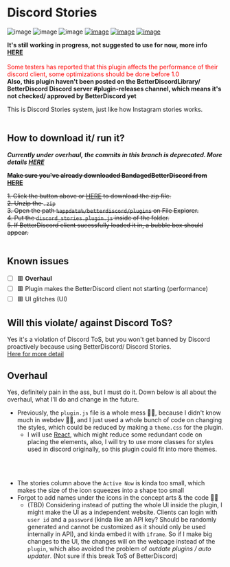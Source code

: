 # Discord Stories

![image](https://img.shields.io/static/v1?style=flat-square&label&message=UNDER_OVERHAUL_CURRENTLY&color=FF0000)
![image](https://img.shields.io/static/v1?style=flat-square&label&message=UNDER_HEAVY_DEVELOPMENTP&color=FF0000)
![image](https://img.shields.io/static/v1?style=flat-square&label&message=DEPRECATED&color=FF0000)
[![image](https://img.shields.io/github/issues/pickaxe828/Discord-Stories?style=flat-square)](https://github.com/pickaxe828/Discord-Stories/issues)
[![image](https://img.shields.io/github/forks/pickaxe828/Discord-Stories?style=flat-square)](https://github.com/pickaxe828/Discord-Stories/network/members)
[![image](https://img.shields.io/github/license/pickaxe828/Discord-Stories?style=flat-square)](https://github.com/pickaxe828/Discord-Stories/blob/main/LICENSE)



**It's still working in progress, not suggested to use for now, more info [HERE](#known-issues)**
<br/><br/>
<span style="color:red">Some testers has reported that this plugin affects the performance of their discord client, some optimizations should be done before 1.0</span>
<br/>
**Also, this plugin haven't been posted on the BetterDiscordLibrary/ BetterDiscord Discord server #plugin-releases channel, which means it's not checked/ approved by BetterDiscord yet**
<br/>

This is Discord Stories system, just like how Instagram stories works.
<br/>
<br/>
<!---
## Current progress
Last update to this photo: 20/4/2021
<br/>
<img src="https://raw.githubusercontent.com/pickaxe828/img/e81bc82bf1d8e08907ba4fc60cbcf087ff745bc0/discord-stories-wip-2.PNG" width="30%" height="30%">
-->

## How to download it/ run it?
_**Currently under overhaul, the commits in this branch is deprecated. More details [HERE](#overhaul)**_

~~**Make sure you've already downloaded BandagedBetterDiscord from [HERE](https://rauenzi.github.io/BetterDiscordApp/)**~~


~~1. Click the button above or [HERE](https://github.com/pickaxe828/Discord-Stories/archive/refs/heads/main.zip) to download the zip file.<br/>
2. Unzip the `.zip`<br/>
3. Open the path `%appdata%/betterdiscord/plugins` on File Explorer.<br/>
4. Put the `discord_stories.plugin.js` inside of the folder.<br/>
5. If BetterDiscord client sucessfully loaded it in, a bubble box should appear.~~
<br/>
<br/>

## Known issues
- [ ] 🟥 **Overhaul**
- [ ] 🟥 Plugin makes the BetterDiscord client not starting (performance) <br/>
- [ ] 🟥 UI glitches (UI)

## Will this violate/ against Discord ToS?
Yes it's a violation of Discord ToS, but you won't get banned by Discord proactively because using BetterDiscord/ Discord Stories.
<br/>
[Here for more detail](https://www.reddit.com/r/discordapp/comments/9mtdxr/why_is_betterdiscord_against_the_tos/e7hap1q)
<br/>

## Overhaul
Yes, definitely pain in the ass, but I must do it. Down below is all about the overhaul, what I'll do and change in the future.
<br/>
- Previously, the `plugin.js` file is a whole mess 🤦‍♂️, because I didn't know much in webdev 🤦‍♂️, and I just used a whole bunch of code on changing the styles, which could be reduced by making a `theme.css` for the plugin.
  - I will use [React](https://github.com/rauenzi/BetterDiscordApp/wiki/Creating-Plugins#react), which might reduce some redundant code on placing the elements, also, I will try to use more classes for styles used in discord originally, so this plugin could fit into more themes.

<br/>
<br/>

- The stories column above the `Active Now` is kinda too small, which makes the size of the icon squeezes into a shape too small
- Forgot to add names under the icons in the concept arts & the code 🤦‍♂️
  - (TBD) Considering instead of putting the whole UI inside the plugin, I might make the UI as a independent website. Clients can login with `user id` and a `password` (kinda like an API key? Should be randomly generated and cannot be customized as it should only be used internally in API), and kinda embed it with `iframe`. So if I make big changes to the UI, the changes will on the webpage instead of the `plugin`, which also avoided the problem of *outdate plugins / auto updater*. (Not sure if this break ToS of BetterDiscord)
